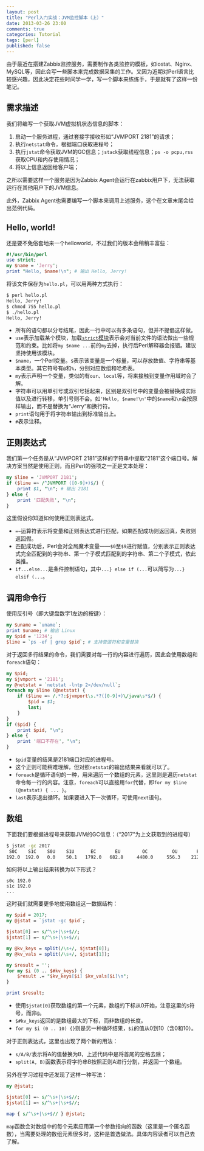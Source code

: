 ```yaml
---
layout: post
title: "Perl入门实战：JVM监控脚本（上）"
date: 2013-03-26 23:00
comments: true
categories: Tutorial
tags: [perl]
published: false
---
```


由于最近在搭建Zabbix监控服务，需要制作各类监控的模板，如iostat、Nginx、MySQL等，因此会写一些脚本来完成数据采集的工作。又因为近期对Perl语言比较感兴趣，因此决定花些时间学一学，写一个脚本来练练手，于是就有了这样一份笔记。

需求描述
--------

我们将编写一个获取JVM虚拟机状态信息的脚本：

1. 启动一个服务进程，通过套接字接收形如“JVMPORT 2181”的请求；
2. 执行`netstat`命令，根据端口获取进程号；
3. 执行`jstat`命令获取JVM的GC信息；`jstack`获取线程信息；`ps -o pcpu,rss`获取CPU和内存使用情况；
4. 将以上信息返回给客户端；

之所以需要这样一个服务是因为Zabbix Agent会运行在zabbix用户下，无法获取运行在其他用户下的JVM信息。

此外，Zabbix Agent也需要编写一个脚本来调用上述服务，这个在文章末尾会给出范例代码。

<!-- more -->

Hello, world!
-------------

还是要不免俗套地来一个helloworld，不过我们的版本会稍稍丰富些：

```perl
#!/usr/bin/perl
use strict;
my $name = 'Jerry';
print "Hello, $name!\n"; # 输出 Hello, Jerry!
```

将该文件保存为`hello.pl`，可以用两种方式执行：

```bash
$ perl hello.pl
Hello, Jerry!
$ chmod 755 hello.pl
$ ./hello.pl
Hello, Jerry!
```

* 所有的语句都以分号结尾，因此一行中可以有多条语句，但并不提倡这样做。
* `use`表示加载某个模块，加载[`strict`模块](http://search.cpan.org/~rjbs/perl-5.16.3/lib/strict.pm)表示会对当前文件的语法做出一些规范和约束。比如将`my $name ...`前的`my`去掉，执行后Perl解释器会报错。建议坚持使用该模块。
* `$name`，一个Perl变量。`$`表示该变量是一个标量，可以存放数值、字符串等基本类型。其它符号有`@`和`%`，分别对应数组和哈希表。
* `my`表示声明一个变量，类似的有`our`、`local`等，将来接触到变量作用域时会了解。
* 字符串可以用单引号或双引号括起来，区别是双引号中的变量会被替换成实际值以及进行转移，单引号则不会。如`'Hello, $name!\n'`中的`$name`和`\n`会按原样输出，而不是替换为“Jerry”和换行符。
* `print`语句用于将字符串输出到标准输出上。
* `#`表示注释。

正则表达式
----------

我们第一个任务是从“JVMPORT 2181”这样的字符串中提取“2181”这个端口号。解决方案当然是使用正则，而且Perl的强项之一正是文本处理：

```perl
my $line = 'JVMPORT 2181';
if ($line =~ /^JVMPORT ([0-9]+)$/) {
    print $1, "\n"; # 输出 2181
} else {
    print '匹配失败', "\n";
}
```

这里假设你知道如何使用正则表达式。

* `=~`运算符表示将变量和正则表达式进行匹配，如果匹配成功则返回真，失败则返回假。
* 匹配成功后，Perl会对全局魔术变量——`$0`至`$9`进行赋值，分别表示正则表达式完全匹配到的字符串、第一个子模式匹配到的字符串、第二个子模式，依此类推。
* `if...else...`是条件控制语句，其中`...} else if (...`可以简写为`...} elsif (...`。

调用命令行
----------

使用反引号（即大键盘数字1左边的按键）：

```perl
my $uname = `uname`;
print $uname; # 输出 Linux
my $pid = '1234';
$line = `ps -ef | grep $pid`; # 支持管道符和变量替换
```

对于返回多行结果的命令，我们需要对每一行的内容进行遍历，因此会使用数组和`foreach`语句：

```perl
my $pid;
my $jvmport = '2181';
my @netstat = `netstat -lntp 2>/dev/null`;
foreach my $line (@netstat) {
    if ($line =~ /.*?:$jvmport\s.*?([0-9]+)\/java\s*$/) {
        $pid = $1;
        last;
    }
}
if ($pid) {
    print $pid, "\n";
} else {
    print '端口不存在', "\n";
}
```

* `$pid`变量的结果是2181端口对应的进程号。
* 这个正则可能稍难理解，但对照`netstat`的输出结果来看就可以了。
* `foreach`是循环语句的一种，用来遍历一个数组的元素，这里则是遍历`netstat`命令每一行的内容。注意，`foreach`可以直接用`for`代替，即`for my $line (@netstat) { ... }`。
* `last`表示退出循环。如果要进入下一次循环，可使用`next`语句。

数组
----

下面我们要根据进程号来获取JVM的GC信息：（“2017”为上文获取到的进程号）

```bash
$ jstat -gc 2017
 S0C    S1C    S0U    S1U      EC       EU        OC         OU       PC     PU    YGC     YGCT    FGC    FGCT     GCT   
192.0  192.0   0.0    50.1   1792.0   682.8     4480.0     556.3    21248.0 9483.2      3    0.008   0      0.000    0.008
```

如何将以上输出结果转换为以下形式？

```
s0c 192.0
s1c 192.0
...
```

这时我们就需要更多地使用数组这一数据结构：

```perl
my $pid = 2017;
my @jstat = `jstat -gc $pid`;

$jstat[0] =~ s/^\s+|\s+$//;
$jstat[1] =~ s/^\s+|\s+$//;

my @kv_keys = split(/\s+/, $jstat[0]);
my @kv_vals = split(/\s+/, $jstat[1]);

my $result = '';
for my $i (0 .. $#kv_keys) {
    $result .= "$kv_keys[$i] $kv_vals[$i]\n";
}

print $result;
```

* 使用`$jstat[0]`获取数组的第一个元素，数组的下标从0开始，注意这里的`$`符号，而非`@`。
* `$#kv_keys`返回的是数组最大的下标，而非数组的长度。
* `for my $i (0 .. 10) {}`则是另一种循环结果，`$i`的值从0到10（含0和10）。

对于正则表达式，这里也出现了两个新的用法：

* `s/A/B/`表示将A的值替换为B，上述代码中是将首尾的空格去除；
* `split(A, B)`函数表示将字符串B按照正则A进行分割，并返回一个数组。

另外在学习过程中还发现了这样一种写法：

```perl
my @jstat;

$jstat[0] =~ s/^\s+|\s+$//;
$jstat[1] =~ s/^\s+|\s+$//;

map { s/^\s+|\s+$// } @jstat;
```

`map`函数会对数组中的每个元素应用第一个参数指向的函数（这里是一个匿名函数），当需要处理的数组元素很多时，这种是首选做法。具体内容读者可以自己去了解。
